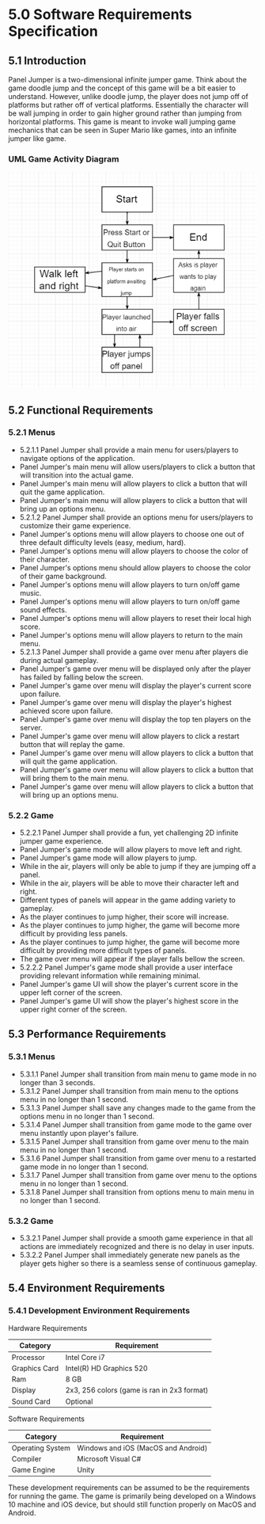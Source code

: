 # 5.0 Software Requirements Specification

## 5.1 Introduction
Panel Jumper is a two-dimensional infinite jumper game.
Think about the game doodle jump and the concept of this game will be a bit easier to understand.
However, unlike doodle jump, the player does not jump off of platforms but rather off of vertical platforms.
Essentially the character will be wall jumping in order to gain higher ground rather
than jumping from horizontal platforms. This game is meant to invoke wall jumping game mechanics
that can be seen in Super Mario like games, into an infinite jumper like game.

### UML Game Activity Diagram

![UML Activity Diagram](./images/GFD.png)

## 5.2 Functional Requirements
### 5.2.1 **Menus**
- 5.2.1.1 Panel Jumper shall provide a main menu for users/players to navigate options of the application.
 - Panel Jumper's main menu will allow users/players to click a button that will transition into the actual game.
 - Panel Jumper's main menu will allow players to click a button that will quit the game application.
 - Panel Jumper's main menu will allow players to click a button that will bring up an options menu.
- 5.2.1.2 Panel Jumper shall provide an options menu for users/players to customize their game experience.
 - Panel Jumper's options menu will allow players to choose one out of three default difficulty levels (easy, medium, hard).
 - Panel Jumper's options menu will allow players to choose the color of their character.
 - Panel Jumper's options menu should allow players to choose the color of their game background.
 - Panel Jumper's options menu will allow players to turn on/off game music.
 - Panel Jumper's options menu will allow players to turn on/off game sound effects.
 - Panel Jumper's options menu will allow players to reset their local high score.
 - Panel Jumper's options menu will allow players to return to the main menu.
- 5.2.1.3 Panel Jumper shall provide a game over menu after players die during actual gameplay.
 - Panel Jumper's game over menu will be displayed only after the player has failed by falling below the screen.
 - Panel Jumper's game over menu will display the player's current score upon failure.
 - Panel Jumper's game over menu will display the player's highest achieved score upon failure.
 - Panel Jumper's game over menu will display the top ten players on the server.
 - Panel Jumper's game over menu will allow players to click a restart button that will replay the game.
 - Panel Jumper's game over menu will allow players to click a button that will quit the game application.
 - Panel Jumper's game over menu will allow players to click a button that will bring them to the main menu.
 - Panel Jumper's game over menu will allow players to click a button that will bring up an options menu.
### 5.2.2 **Game**
- 5.2.2.1 Panel Jumper shall provide a fun, yet challenging 2D infinite jumper game experience.
 - Panel Jumper's game mode will allow players to move left and right.
 - Panel Jumper's game mode will allow players to jump.
 - While in the air, players will only be able to jump if they are jumping off a panel.
 - While in the air, players will be able to move their character left and right.
 - Different types of panels will appear in the game adding variety to gameplay.
 - As the player continues to jump higher, their score will increase.
 - As the player continues to jump higher, the game will become more difficult by providing less panels.
 - As the player continues to jump higher, the game will become more difficult by providing more difficult types of panels.
 - The game over menu will appear if the player falls bellow the screen.
- 5.2.2.2 Panel Jumper's game mode shall provide a user interface providing relevant information while remaining minimal.
 - Panel Jumper's game UI will show the player's current score in the upper left corner of the screen.
 - Panel Jumper's game UI will show the player's highest score in the upper right corner of the screen.

## 5.3 Performance Requirements
### 5.3.1 **Menus**
- 5.3.1.1 Panel Jumper shall transition from main menu to game mode in no longer than 3 seconds.
- 5.3.1.2 Panel Jumper shall transition from main menu to the options menu in no longer than 1 second.
- 5.3.1.3 Panel Jumper shall save any changes made to the game from the options menu in no longer than 1 second.
- 5.3.1.4 Panel Jumper shall transition from game mode to the game over menu instantly upon player's failure.
- 5.3.1.5 Panel Jumper shall transition from game over menu to the main menu in no longer than 1 second.
- 5.3.1.6 Panel Jumper shall transition from game over menu to a restarted game mode in no longer than 1 second.
- 5.3.1.7 Panel Jumper shall transition from game over menu to the options menu in no longer than 1 second.
- 5.3.1.8 Panel Jumper shall transition from options menu to main menu in no longer than 1 second.
### 5.3.2 **Game**
- 5.3.2.1 Panel Jumper shall provide a smooth game experience in that all actions are immediately recognized and there is no delay in user inputs.
- 5.3.2.2 Panel Jumper shall immediately generate new panels as the player gets higher so there is a seamless sense of continuous gameplay.

## 5.4 Environment Requirements
### 5.4.1	Development Environment Requirements
Hardware Requirements

| Category | Requirement |
|---|---|
| Processor | Intel Core i7  |
| Graphics Card | Intel(R) HD Graphics 520 |
| Ram | 8 GB
| Display | 2x3, 256 colors (game is ran in 2x3 format)
| Sound Card | Optional

Software Requirements

| Category | Requirement |
|---|---|
| Operating System | Windows and iOS (MacOS and Android) |
| Compiler | Microsoft Visual C# |
| Game Engine | Unity

These development requirements can be assumed to be the requirements for running the game. The game is primarily being developed on a Windows 10 machine and iOS device, but should still function properly on MacOS and Android.
